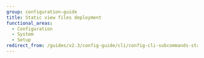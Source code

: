 ```yaml
---
group: configuration-guide
title: Static view files deployment
functional_areas:
  - Configuration
  - System
  - Setup
redirect_from: /guides/v2.3/config-guide/cli/config-cli-subcommands-static-view-parent.html
---
```


